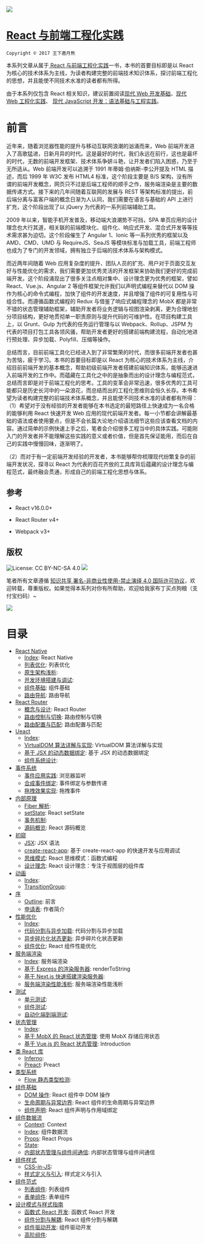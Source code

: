 ![](https://coding.net/u/hoteam/p/Cache/git/raw/master/2017/6/1/think-react.jpg)

# [React 与前端工程化实践](https://parg.co/bWg)

`Copyright © 2017 王下邀月熊`

本系列文章从属于[ React 与前端工程化实践](https://parg.co/bWg)一书，本书的首要目标即是以 React 为核心的技术体系为主线，为读者构建完整的前端技术知识体系，探讨前端工程化的思想，并且能使不同技术水准的读者都有所得。

由于本系列仅包含 React 相关知识，建议前置阅读[现代 Web 开发基础](https://parg.co/UHU)、[现代 Web 工程化实践](https://parg.co/Ubt)、 [现代 JavaScript 开发：语法基础与工程实践](https://parg.co/bxN)。

# 前言

近年来，随着浏览器性能的提升与移动互联网浪潮的汹涌而来，Web 前端开发进入了高歌猛进，日新月异的时代。这是最好的时代，我们永远在前行，这也是最坏的时代，无数的前端开发框架、技术体系争妍斗艳，让开发者们陷入困惑，乃至于无所适从。Web 前端开发可以追溯于 1991 年蒂姆·伯纳斯-李公开提及 HTML 描述，而后 1999 年 W3C 发布 HTML4 标准，这个阶段主要是 B/S 架构，没有所谓的前端开发概念，网页只不过是后端工程师的顺手之作，服务端渲染是主要的数据传递方式。接下来的几年间随着互联网的发展与 REST 等架构标准的提出，前后端分离与富客户端的概念日渐为人认同，我们需要在语言与基础的 API 上进行扩充，这个阶段出现了以 jQuery 为代表的一系列前端辅助工具。

2009 年以来，智能手机开发普及，移动端大浪潮势不可挡，SPA 单页应用的设计理念也大行其道，相关联的前端模块化、组件化、响应式开发、混合式开发等等技术需求甚为迫切。这个阶段催生了 Angular 1、Ionic 等一系列优秀的框架以及 AMD、CMD、UMD 与 RequireJS、SeaJS 等模块标准与加载工具，前端工程师也成为了专门的开发领域，拥有独立于后端的技术体系与架构模式。

而近两年间随着 Web 应用复杂度的提升、团队人员的扩充、用户对于页面交互友好与性能优化的需求，我们需要更加优秀灵活的开发框架来协助我们更好的完成前端开发。这个阶段涌现出了很多关注点相对集中、设计理念更为优秀的框架，譬如 React、Vue.js、Angular 2 等组件框架允许我们以声明式编程来替代以 DOM 操作为核心的命令式编程，加快了组件的开发速度，并且增强了组件的可复用性与可组合性。而遵循函数式编程的 Redux 与借鉴了响应式编程理念的 MobX 都是非常不错的状态管理辅助框架，辅助开发者将业务逻辑与视图渲染剥离，更为合理地划分项目结构，更好地贯彻单一职责原则与提升代码的可维护性。在项目构建工具上，以 Grunt、Gulp 为代表的任务运行管理与以 Webpack、Rollup、JSPM 为代表的项目打包工具各领风骚，帮助开发者更好的搭建前端构建流程，自动化地进行预处理、异步加载、Polyfill、压缩等操作。

总结而言，目前前端工具化已经进入到了非常繁荣的时代，而很多前端开发者也甚为苦恼，疲于学习。本书的首要目标即是以 React 为核心的技术体系为主线，介绍目前前端开发的基本概念，帮助初级前端开发者搭建前端知识体系，能够迅速进入前端开发的工作中。而蕴藏在工具化之中的是抽象而出的设计理念与编程范式，总结而言即是对于前端工程化的思考。工具的变革会非常迅速，很多优秀的工具可能都只是历史长河中的一朵浪花，而总结而出的工程化思维则会恒久长存。本书希望为读者构建完整的前端技术体系概念，并且能使不同技术水准的读者都有所得：
（1）希望对于没有经验的开发者能够在本书选定的最短路径上快速成为一名合格的能够利用 React 快速开发 Web 应用的现代前端开发者。每一小节都会讲解最基础的语法或者使用要点，但是不会长篇大论地介绍语法细节这些应该查看文档的内容。通过简单的示例快速上手之后，笔者会介绍很多工程当中的具体实践。可能刚入门的开发者并不能理解这些实践的意义或者价值，但是首先保证能用，而后在自己的实践中慢慢回味，逐渐明了。

（2）而对于有一定前端开发经验的开发者，本书能够帮你梳理现代纷繁复杂的前端开发状况，探寻以 React 为代表的百花齐放的工具库背后蕴藏的设计理念与编程范式，最终融会贯通，形成自己的前端工程化思想与体系。

## 参考

* React v16.0.0+

* React Router v4+

* Webpack v3+

## 版权

![License: CC BY-NC-SA 4.0](https://img.shields.io/badge/License-CC%20BY--NC--SA%204.0-lightgrey.svg) ![](https://parg.co/bDm)

笔者所有文章遵循 [知识共享 署名-非商业性使用-禁止演绎 4.0 国际许可协议](https://creativecommons.org/licenses/by-nc-nd/4.0/deed.zh)，欢迎转载，尊重版权。如果觉得本系列对你有所帮助，欢迎给我家布丁买点狗粮（支付宝扫码）~

![](https://github.com/wxyyxc1992/OSS/blob/master/2017/8/1/Buding.jpg?raw=true)

# 目录

* [React Native](https://github.com/wxyyxc1992/Web-Development-And-Engineering-Practices/React-And-Frontend-Engineering/React%20Native/Index.md)
  * [Index](https://github.com/wxyyxc1992/Web-Development-And-Engineering-Practices/blob/master/React-And-Frontend-Engineering/React%20Native/Index.md): React Native
  * [列表优化](https://github.com/wxyyxc1992/Web-Development-And-Engineering-Practices/blob/master/React-And-Frontend-Engineering/React%20Native/%E5%88%97%E8%A1%A8%E4%BC%98%E5%8C%96.md): 列表优化
  * [原生架构浅析](https://github.com/wxyyxc1992/Web-Development-And-Engineering-Practices/blob/master/React-And-Frontend-Engineering/React%20Native/%E5%8E%9F%E7%94%9F%E6%9E%B6%E6%9E%84%E6%B5%85%E6%9E%90.md):
  * [开发环境搭建与调试](https://github.com/wxyyxc1992/Web-Development-And-Engineering-Practices/blob/master/React-And-Frontend-Engineering/React%20Native/%E5%BC%80%E5%8F%91%E7%8E%AF%E5%A2%83%E6%90%AD%E5%BB%BA%E4%B8%8E%E8%B0%83%E8%AF%95.md):
  * [组件基础](https://github.com/wxyyxc1992/Web-Development-And-Engineering-Practices/blob/master/React-And-Frontend-Engineering/React%20Native/%E7%BB%84%E4%BB%B6%E5%9F%BA%E7%A1%80.md): 组件基础
  * [路由导航](https://github.com/wxyyxc1992/Web-Development-And-Engineering-Practices/blob/master/React-And-Frontend-Engineering/React%20Native/%E8%B7%AF%E7%94%B1%E5%AF%BC%E8%88%AA.md): 路由导航
* [React Router](https://github.com/wxyyxc1992/Web-Development-And-Engineering-Practices/React-And-Frontend-Engineering/React%20Router/Index.md)
  * [概念与设计](https://github.com/wxyyxc1992/Web-Development-And-Engineering-Practices/blob/master/React-And-Frontend-Engineering/React%20Router/%E6%A6%82%E5%BF%B5%E4%B8%8E%E8%AE%BE%E8%AE%A1.md): React Router
  * [路由控制与切换](https://github.com/wxyyxc1992/Web-Development-And-Engineering-Practices/blob/master/React-And-Frontend-Engineering/React%20Router/%E8%B7%AF%E7%94%B1%E6%8E%A7%E5%88%B6%E4%B8%8E%E5%88%87%E6%8D%A2.md): 路由控制与切换
  * [路由配置与匹配](https://github.com/wxyyxc1992/Web-Development-And-Engineering-Practices/blob/master/React-And-Frontend-Engineering/React%20Router/%E8%B7%AF%E7%94%B1%E9%85%8D%E7%BD%AE%E4%B8%8E%E5%8C%B9%E9%85%8D.md): 路由配置与匹配
* [Ueact](https://github.com/wxyyxc1992/Web-Development-And-Engineering-Practices/React-And-Frontend-Engineering/Ueact/Index.md)
  * [Index](https://github.com/wxyyxc1992/Web-Development-And-Engineering-Practices/blob/master/React-And-Frontend-Engineering/Ueact/Index.md):
  * [VirtualDOM 算法详解与实现](https://github.com/wxyyxc1992/Web-Development-And-Engineering-Practices/blob/master/React-And-Frontend-Engineering/Ueact/VirtualDOM%20%E7%AE%97%E6%B3%95%E8%AF%A6%E8%A7%A3%E4%B8%8E%E5%AE%9E%E7%8E%B0.md): VirtualDOM 算法详解与实现
  * [基于 JSX 的动态数据绑定](https://github.com/wxyyxc1992/Web-Development-And-Engineering-Practices/blob/master/React-And-Frontend-Engineering/Ueact/%E5%9F%BA%E4%BA%8E%20JSX%20%E7%9A%84%E5%8A%A8%E6%80%81%E6%95%B0%E6%8D%AE%E7%BB%91%E5%AE%9A.md): 基于 JSX 的动态数据绑定
  * [组件系统设计](https://github.com/wxyyxc1992/Web-Development-And-Engineering-Practices/blob/master/React-And-Frontend-Engineering/Ueact/%E7%BB%84%E4%BB%B6%E7%B3%BB%E7%BB%9F%E8%AE%BE%E8%AE%A1.md):
* [事件系统](https://github.com/wxyyxc1992/Web-Development-And-Engineering-Practices/React-And-Frontend-Engineering/%E4%BA%8B%E4%BB%B6%E7%B3%BB%E7%BB%9F/Index.md)
  * [事件应用实践](https://github.com/wxyyxc1992/Web-Development-And-Engineering-Practices/blob/master/React-And-Frontend-Engineering/%E4%BA%8B%E4%BB%B6%E7%B3%BB%E7%BB%9F/%E4%BA%8B%E4%BB%B6%E5%BA%94%E7%94%A8%E5%AE%9E%E8%B7%B5.md): 浏览器监听
  * [合成事件绑定](https://github.com/wxyyxc1992/Web-Development-And-Engineering-Practices/blob/master/React-And-Frontend-Engineering/%E4%BA%8B%E4%BB%B6%E7%B3%BB%E7%BB%9F/%E5%90%88%E6%88%90%E4%BA%8B%E4%BB%B6%E7%BB%91%E5%AE%9A.md): 事件绑定与参数传递
  * [拖拽效果实现](https://github.com/wxyyxc1992/Web-Development-And-Engineering-Practices/blob/master/React-And-Frontend-Engineering/%E4%BA%8B%E4%BB%B6%E7%B3%BB%E7%BB%9F/%E6%8B%96%E6%8B%BD%E6%95%88%E6%9E%9C%E5%AE%9E%E7%8E%B0.md): 拖拽事件
* [内部原理](https://github.com/wxyyxc1992/Web-Development-And-Engineering-Practices/React-And-Frontend-Engineering/%E5%86%85%E9%83%A8%E5%8E%9F%E7%90%86/Index.md)
  * [Fiber 解析](https://github.com/wxyyxc1992/Web-Development-And-Engineering-Practices/blob/master/React-And-Frontend-Engineering/%E5%86%85%E9%83%A8%E5%8E%9F%E7%90%86/Fiber%20%E8%A7%A3%E6%9E%90.md):
  * [setState](https://github.com/wxyyxc1992/Web-Development-And-Engineering-Practices/blob/master/React-And-Frontend-Engineering/%E5%86%85%E9%83%A8%E5%8E%9F%E7%90%86/setState.md): React setState
  * [事务机制](https://github.com/wxyyxc1992/Web-Development-And-Engineering-Practices/blob/master/React-And-Frontend-Engineering/%E5%86%85%E9%83%A8%E5%8E%9F%E7%90%86/%E4%BA%8B%E5%8A%A1%E6%9C%BA%E5%88%B6.md):
  * [源码概览](https://github.com/wxyyxc1992/Web-Development-And-Engineering-Practices/blob/master/React-And-Frontend-Engineering/%E5%86%85%E9%83%A8%E5%8E%9F%E7%90%86/%E6%BA%90%E7%A0%81%E6%A6%82%E8%A7%88.md): React 源码概览
* [初窥](https://github.com/wxyyxc1992/Web-Development-And-Engineering-Practices/React-And-Frontend-Engineering/%E5%88%9D%E7%AA%A5/Index.md)
  * [JSX](https://github.com/wxyyxc1992/Web-Development-And-Engineering-Practices/blob/master/React-And-Frontend-Engineering/%E5%88%9D%E7%AA%A5/JSX.md): JSX 语法
  * [create-react-app](https://github.com/wxyyxc1992/Web-Development-And-Engineering-Practices/blob/master/React-And-Frontend-Engineering/%E5%88%9D%E7%AA%A5/create-react-app.md): 基于 create-react-app 的快速开发与应用调试
  * [思维模式](https://github.com/wxyyxc1992/Web-Development-And-Engineering-Practices/blob/master/React-And-Frontend-Engineering/%E5%88%9D%E7%AA%A5/%E6%80%9D%E7%BB%B4%E6%A8%A1%E5%BC%8F.md): React 思维模式：函数式编程
  * [设计理念](https://github.com/wxyyxc1992/Web-Development-And-Engineering-Practices/blob/master/React-And-Frontend-Engineering/%E5%88%9D%E7%AA%A5/%E8%AE%BE%E8%AE%A1%E7%90%86%E5%BF%B5.md): React 设计理念：专注于视图层的组件库
* [动画](https://github.com/wxyyxc1992/Web-Development-And-Engineering-Practices/React-And-Frontend-Engineering/%E5%8A%A8%E7%94%BB/Index.md)
  * [Index](https://github.com/wxyyxc1992/Web-Development-And-Engineering-Practices/blob/master/React-And-Frontend-Engineering/%E5%8A%A8%E7%94%BB/Index.md):
  * [TransitionGroup](https://github.com/wxyyxc1992/Web-Development-And-Engineering-Practices/blob/master/React-And-Frontend-Engineering/%E5%8A%A8%E7%94%BB/TransitionGroup.md):
* [序](https://github.com/wxyyxc1992/Web-Development-And-Engineering-Practices/React-And-Frontend-Engineering/%E5%BA%8F/Index.md)
  * [Outline](https://github.com/wxyyxc1992/Web-Development-And-Engineering-Practices/blob/master/React-And-Frontend-Engineering/%E5%BA%8F/Outline.md): 前言
  * [申请表](https://github.com/wxyyxc1992/Web-Development-And-Engineering-Practices/blob/master/React-And-Frontend-Engineering/%E5%BA%8F/%E7%94%B3%E8%AF%B7%E8%A1%A8.md): 作者简介
* [性能优化](https://github.com/wxyyxc1992/Web-Development-And-Engineering-Practices/React-And-Frontend-Engineering/%E6%80%A7%E8%83%BD%E4%BC%98%E5%8C%96/Index.md)
  * [Index](https://github.com/wxyyxc1992/Web-Development-And-Engineering-Practices/blob/master/React-And-Frontend-Engineering/%E6%80%A7%E8%83%BD%E4%BC%98%E5%8C%96/Index.md):
  * [代码分割与异步加载](https://github.com/wxyyxc1992/Web-Development-And-Engineering-Practices/blob/master/React-And-Frontend-Engineering/%E6%80%A7%E8%83%BD%E4%BC%98%E5%8C%96/%E4%BB%A3%E7%A0%81%E5%88%86%E5%89%B2%E4%B8%8E%E5%BC%82%E6%AD%A5%E5%8A%A0%E8%BD%BD.md): 代码分割与异步加载
  * [异步碎片化状态更新](https://github.com/wxyyxc1992/Web-Development-And-Engineering-Practices/blob/master/React-And-Frontend-Engineering/%E6%80%A7%E8%83%BD%E4%BC%98%E5%8C%96/%E5%BC%82%E6%AD%A5%E7%A2%8E%E7%89%87%E5%8C%96%E7%8A%B6%E6%80%81%E6%9B%B4%E6%96%B0.md): 异步碎片化状态更新
  * [组件优化](https://github.com/wxyyxc1992/Web-Development-And-Engineering-Practices/blob/master/React-And-Frontend-Engineering/%E6%80%A7%E8%83%BD%E4%BC%98%E5%8C%96/%E7%BB%84%E4%BB%B6%E4%BC%98%E5%8C%96.md): React 组件性能优化
* [服务端渲染](https://github.com/wxyyxc1992/Web-Development-And-Engineering-Practices/React-And-Frontend-Engineering/%E6%9C%8D%E5%8A%A1%E7%AB%AF%E6%B8%B2%E6%9F%93/Index.md)
  * [Index](https://github.com/wxyyxc1992/Web-Development-And-Engineering-Practices/blob/master/React-And-Frontend-Engineering/%E6%9C%8D%E5%8A%A1%E7%AB%AF%E6%B8%B2%E6%9F%93/Index.md): 服务端渲染
  * [基于 Express 的渲染服务器](https://github.com/wxyyxc1992/Web-Development-And-Engineering-Practices/blob/master/React-And-Frontend-Engineering/%E6%9C%8D%E5%8A%A1%E7%AB%AF%E6%B8%B2%E6%9F%93/%E5%9F%BA%E4%BA%8E%20Express%20%E7%9A%84%E6%B8%B2%E6%9F%93%E6%9C%8D%E5%8A%A1%E5%99%A8.md): renderToString
  * [基于 Next.js 快速搭建渲染服务器](https://github.com/wxyyxc1992/Web-Development-And-Engineering-Practices/blob/master/React-And-Frontend-Engineering/%E6%9C%8D%E5%8A%A1%E7%AB%AF%E6%B8%B2%E6%9F%93/%E5%9F%BA%E4%BA%8E%20Next.js%20%E5%BF%AB%E9%80%9F%E6%90%AD%E5%BB%BA%E6%B8%B2%E6%9F%93%E6%9C%8D%E5%8A%A1%E5%99%A8.md):
  * [服务端渲染性能浅析](https://github.com/wxyyxc1992/Web-Development-And-Engineering-Practices/blob/master/React-And-Frontend-Engineering/%E6%9C%8D%E5%8A%A1%E7%AB%AF%E6%B8%B2%E6%9F%93/%E6%9C%8D%E5%8A%A1%E7%AB%AF%E6%B8%B2%E6%9F%93%E6%80%A7%E8%83%BD%E6%B5%85%E6%9E%90.md): 服务端渲染性能浅析
* [测试](https://github.com/wxyyxc1992/Web-Development-And-Engineering-Practices/React-And-Frontend-Engineering/%E6%B5%8B%E8%AF%95/Index.md)
  * [单元测试](https://github.com/wxyyxc1992/Web-Development-And-Engineering-Practices/blob/master/React-And-Frontend-Engineering/%E6%B5%8B%E8%AF%95/%E5%8D%95%E5%85%83%E6%B5%8B%E8%AF%95.md):
  * [组件测试](https://github.com/wxyyxc1992/Web-Development-And-Engineering-Practices/blob/master/React-And-Frontend-Engineering/%E6%B5%8B%E8%AF%95/%E7%BB%84%E4%BB%B6%E6%B5%8B%E8%AF%95.md):
  * [自动化端到端测试](https://github.com/wxyyxc1992/Web-Development-And-Engineering-Practices/blob/master/React-And-Frontend-Engineering/%E6%B5%8B%E8%AF%95/%E8%87%AA%E5%8A%A8%E5%8C%96%E7%AB%AF%E5%88%B0%E7%AB%AF%E6%B5%8B%E8%AF%95.md):
* [状态管理](https://github.com/wxyyxc1992/Web-Development-And-Engineering-Practices/React-And-Frontend-Engineering/%E7%8A%B6%E6%80%81%E7%AE%A1%E7%90%86/Index.md)
  * [Index](https://github.com/wxyyxc1992/Web-Development-And-Engineering-Practices/blob/master/React-And-Frontend-Engineering/%E7%8A%B6%E6%80%81%E7%AE%A1%E7%90%86/Index.md):
  * [基于 MobX 的 React 状态管理](https://github.com/wxyyxc1992/Web-Development-And-Engineering-Practices/blob/master/React-And-Frontend-Engineering/%E7%8A%B6%E6%80%81%E7%AE%A1%E7%90%86/%E5%9F%BA%E4%BA%8E%20MobX%20%E7%9A%84%20React%20%E7%8A%B6%E6%80%81%E7%AE%A1%E7%90%86.md): 使用 MobX 存储应用状态
  * [基于 Vue.js 的 React 状态管理](https://github.com/wxyyxc1992/Web-Development-And-Engineering-Practices/blob/master/React-And-Frontend-Engineering/%E7%8A%B6%E6%80%81%E7%AE%A1%E7%90%86/%E5%9F%BA%E4%BA%8E%20Vue.js%20%E7%9A%84%20React%20%E7%8A%B6%E6%80%81%E7%AE%A1%E7%90%86.md): Introduction
* [类 React 库](https://github.com/wxyyxc1992/Web-Development-And-Engineering-Practices/React-And-Frontend-Engineering/%E7%B1%BB%20React%20%E5%BA%93/Index.md)
  * [Inferno](https://github.com/wxyyxc1992/Web-Development-And-Engineering-Practices/blob/master/React-And-Frontend-Engineering/%E7%B1%BB%20React%20%E5%BA%93/Inferno.md):
  * [Preact](https://github.com/wxyyxc1992/Web-Development-And-Engineering-Practices/blob/master/React-And-Frontend-Engineering/%E7%B1%BB%20React%20%E5%BA%93/Preact.md): Preact
* [类型系统](https://github.com/wxyyxc1992/Web-Development-And-Engineering-Practices/React-And-Frontend-Engineering/%E7%B1%BB%E5%9E%8B%E7%B3%BB%E7%BB%9F/Index.md)
  * [Flow 静态类型检测](https://github.com/wxyyxc1992/Web-Development-And-Engineering-Practices/blob/master/React-And-Frontend-Engineering/%E7%B1%BB%E5%9E%8B%E7%B3%BB%E7%BB%9F/Flow%20%E9%9D%99%E6%80%81%E7%B1%BB%E5%9E%8B%E6%A3%80%E6%B5%8B.md):
* [组件基础](https://github.com/wxyyxc1992/Web-Development-And-Engineering-Practices/React-And-Frontend-Engineering/%E7%BB%84%E4%BB%B6%E5%9F%BA%E7%A1%80/Index.md)
  * [DOM 操作](https://github.com/wxyyxc1992/Web-Development-And-Engineering-Practices/blob/master/React-And-Frontend-Engineering/%E7%BB%84%E4%BB%B6%E5%9F%BA%E7%A1%80/DOM%20%E6%93%8D%E4%BD%9C.md): React 组件中 DOM 操作
  * [生命周期与异常边界](https://github.com/wxyyxc1992/Web-Development-And-Engineering-Practices/blob/master/React-And-Frontend-Engineering/%E7%BB%84%E4%BB%B6%E5%9F%BA%E7%A1%80/%E7%94%9F%E5%91%BD%E5%91%A8%E6%9C%9F%E4%B8%8E%E5%BC%82%E5%B8%B8%E8%BE%B9%E7%95%8C.md): React 组件的生命周期与异常边界
  * [组件声明](https://github.com/wxyyxc1992/Web-Development-And-Engineering-Practices/blob/master/React-And-Frontend-Engineering/%E7%BB%84%E4%BB%B6%E5%9F%BA%E7%A1%80/%E7%BB%84%E4%BB%B6%E5%A3%B0%E6%98%8E.md): React 组件声明与作用域绑定
* [组件数据流](https://github.com/wxyyxc1992/Web-Development-And-Engineering-Practices/React-And-Frontend-Engineering/%E7%BB%84%E4%BB%B6%E6%95%B0%E6%8D%AE%E6%B5%81/Index.md)
  * [Context](https://github.com/wxyyxc1992/Web-Development-And-Engineering-Practices/blob/master/React-And-Frontend-Engineering/%E7%BB%84%E4%BB%B6%E6%95%B0%E6%8D%AE%E6%B5%81/Context.md): Context
  * [Index](https://github.com/wxyyxc1992/Web-Development-And-Engineering-Practices/blob/master/React-And-Frontend-Engineering/%E7%BB%84%E4%BB%B6%E6%95%B0%E6%8D%AE%E6%B5%81/Index.md): 组件数据流
  * [Props](https://github.com/wxyyxc1992/Web-Development-And-Engineering-Practices/blob/master/React-And-Frontend-Engineering/%E7%BB%84%E4%BB%B6%E6%95%B0%E6%8D%AE%E6%B5%81/Props.md): React Props
  * [State](https://github.com/wxyyxc1992/Web-Development-And-Engineering-Practices/blob/master/React-And-Frontend-Engineering/%E7%BB%84%E4%BB%B6%E6%95%B0%E6%8D%AE%E6%B5%81/State.md):
  * [内部状态管理与组件间通信](https://github.com/wxyyxc1992/Web-Development-And-Engineering-Practices/blob/master/React-And-Frontend-Engineering/%E7%BB%84%E4%BB%B6%E6%95%B0%E6%8D%AE%E6%B5%81/%E5%86%85%E9%83%A8%E7%8A%B6%E6%80%81%E7%AE%A1%E7%90%86%E4%B8%8E%E7%BB%84%E4%BB%B6%E9%97%B4%E9%80%9A%E4%BF%A1.md): 内部状态管理与组件间通信
* [组件样式](https://github.com/wxyyxc1992/Web-Development-And-Engineering-Practices/React-And-Frontend-Engineering/%E7%BB%84%E4%BB%B6%E6%A0%B7%E5%BC%8F/Index.md)
  * [CSS-in-JS](https://github.com/wxyyxc1992/Web-Development-And-Engineering-Practices/blob/master/React-And-Frontend-Engineering/%E7%BB%84%E4%BB%B6%E6%A0%B7%E5%BC%8F/CSS-in-JS.md):
  * [样式定义与引入](https://github.com/wxyyxc1992/Web-Development-And-Engineering-Practices/blob/master/React-And-Frontend-Engineering/%E7%BB%84%E4%BB%B6%E6%A0%B7%E5%BC%8F/%E6%A0%B7%E5%BC%8F%E5%AE%9A%E4%B9%89%E4%B8%8E%E5%BC%95%E5%85%A5.md): 样式定义与引入
* [组件范式](https://github.com/wxyyxc1992/Web-Development-And-Engineering-Practices/React-And-Frontend-Engineering/%E7%BB%84%E4%BB%B6%E8%8C%83%E5%BC%8F/Index.md)
  * [列表组件](https://github.com/wxyyxc1992/Web-Development-And-Engineering-Practices/blob/master/React-And-Frontend-Engineering/%E7%BB%84%E4%BB%B6%E8%8C%83%E5%BC%8F/%E5%88%97%E8%A1%A8%E7%BB%84%E4%BB%B6.md): 列表组件
  * [表单组件](https://github.com/wxyyxc1992/Web-Development-And-Engineering-Practices/blob/master/React-And-Frontend-Engineering/%E7%BB%84%E4%BB%B6%E8%8C%83%E5%BC%8F/%E8%A1%A8%E5%8D%95%E7%BB%84%E4%BB%B6.md): 表单组件
* [设计模式与样式指南](https://github.com/wxyyxc1992/Web-Development-And-Engineering-Practices/React-And-Frontend-Engineering/%E8%AE%BE%E8%AE%A1%E6%A8%A1%E5%BC%8F%E4%B8%8E%E6%A0%B7%E5%BC%8F%E6%8C%87%E5%8D%97/Index.md)
  * [函数式 React 开发](https://github.com/wxyyxc1992/Web-Development-And-Engineering-Practices/blob/master/React-And-Frontend-Engineering/%E8%AE%BE%E8%AE%A1%E6%A8%A1%E5%BC%8F%E4%B8%8E%E6%A0%B7%E5%BC%8F%E6%8C%87%E5%8D%97/%E5%87%BD%E6%95%B0%E5%BC%8F%20React%20%E5%BC%80%E5%8F%91.md): 函数式 React 开发
  * [组件分割与解耦](https://github.com/wxyyxc1992/Web-Development-And-Engineering-Practices/blob/master/React-And-Frontend-Engineering/%E8%AE%BE%E8%AE%A1%E6%A8%A1%E5%BC%8F%E4%B8%8E%E6%A0%B7%E5%BC%8F%E6%8C%87%E5%8D%97/%E7%BB%84%E4%BB%B6%E5%88%86%E5%89%B2%E4%B8%8E%E8%A7%A3%E8%80%A6.md): React 组件分割与解耦
  * [组件驱动开发](https://github.com/wxyyxc1992/Web-Development-And-Engineering-Practices/blob/master/React-And-Frontend-Engineering/%E8%AE%BE%E8%AE%A1%E6%A8%A1%E5%BC%8F%E4%B8%8E%E6%A0%B7%E5%BC%8F%E6%8C%87%E5%8D%97/%E7%BB%84%E4%BB%B6%E9%A9%B1%E5%8A%A8%E5%BC%80%E5%8F%91.md): 组件驱动开发
  * [高阶组件](https://github.com/wxyyxc1992/Web-Development-And-Engineering-Practices/blob/master/React-And-Frontend-Engineering/%E8%AE%BE%E8%AE%A1%E6%A8%A1%E5%BC%8F%E4%B8%8E%E6%A0%B7%E5%BC%8F%E6%8C%87%E5%8D%97/%E9%AB%98%E9%98%B6%E7%BB%84%E4%BB%B6.md):
